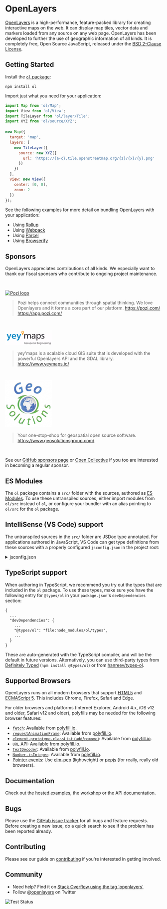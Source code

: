 # OpenLayers

[OpenLayers](https://openlayers.org/) is a high-performance, feature-packed library for creating interactive maps on the web. It can display map tiles, vector data and markers loaded from any source on any web page. OpenLayers has been developed to further the use of geographic information of all kinds. It is completely free, Open Source JavaScript, released under the [BSD 2-Clause License](https://opensource.org/licenses/BSD-2-Clause).

## Getting Started

Install the [`ol` package](https://www.npmjs.com/package/ol):

```
npm install ol
```

Import just what you need for your application:

```js
import Map from 'ol/Map';
import View from 'ol/View';
import TileLayer from 'ol/layer/Tile';
import XYZ from 'ol/source/XYZ';

new Map({
  target: 'map',
  layers: [
    new TileLayer({
      source: new XYZ({
        url: 'https://{a-c}.tile.openstreetmap.org/{z}/{x}/{y}.png'
      })
    })
  ],
  view: new View({
    center: [0, 0],
    zoom: 2
  })
});
```

See the following examples for more detail on bundling OpenLayers with your application:

 * Using [Rollup](https://github.com/openlayers/ol-rollup)
 * Using [Webpack](https://github.com/openlayers/ol-webpack)
 * Using [Parcel](https://github.com/openlayers/ol-parcel)
 * Using [Browserify](https://github.com/openlayers/ol-browserify)

## Sponsors

OpenLayers appreciates contributions of all kinds.  We especially want to thank our fiscal sponsors who contribute to ongoing project maintenance.

<br>

[![Pozi logo](./sponsor-logos/pozi.png)](https://pozi.com/)

> Pozi helps connect communities through spatial thinking.
> We love Openlayers and it forms a core part of our platform.
> https://pozi.com/ https://app.pozi.com/

<br>

[![yey'maps logo](./sponsor-logos/yeymaps.png)](https://www.yeymaps.io/)

> yey'maps is a scalable cloud GIS suite that is developed with the
> powerful Openlayers API and the GDAL library.
> https://www.yeymaps.io/

<br>

[![GeoSolutions logo](./sponsor-logos/geosolutions.png)](https://www.geosolutionsgroup.com/)

> Your one-stop-shop for geospatial open source software.
> https://www.geosolutionsgroup.com/

<br>

See our [GitHub sponsors page](https://github.com/sponsors/openlayers) or [Open Collective](https://opencollective.com/openlayers/contribute/sponsors-214/checkout) if you too are interested in becoming a regular sponsor.

## ES Modules

The `ol` package contains a `src/` folder with the sources, authored as [ES Modules](https://developer.mozilla.org/en-US/docs/Web/JavaScript/Guide/Modules). To use these untranspiled sources, either import modules from `ol/src` instead of `ol`, or configure your bundler with an alias pointing to `ol/src` for the `ol` package.

## IntelliSense (VS Code) support

The untranspiled sources in the `src/` folder are JSDoc type annotated. For applications authored in JavaScript, VS Code can get type definitions from these sources with a properly configured `jsconfig.json` in the project root:

<details><summary>jsconfig.json</summary>

```json
{
  "compilerOptions": {
    "checkJs": true,
    "baseUrl": "./",
    "paths": {
      "ol": ["node_modules/ol/src"],
      "ol/*": ["node_modules/ol/src/*"]
    }
  },
  "include": [
    "**/*.js",
    "node_modules/ol/**/*.js"
  ],
  "typeAcquisition": {
    "exclude": ["ol"]
  }
}
```
</details>

## TypeScript support

When authoring in TypeScript, we recommend you try out the types that are included in the `ol` package. To use these types, make sure you have the following entry for `@types/ol` in your `package.json`'s `devDependencies` section:
```
{
  ...
  "devDependencies": {
    ...
    "@types/ol": "file:node_modules/ol/types",
    ...
  }
}
```
These are auto-generated with the TypeScript compiler, and will be the default in future versions. Alternatively, you can use third-party types from [Definitely Typed](https://definitelytyped.org) (`npm install @types/ol`) or from [hanreev/types-ol](https://github.com/hanreev/types-ol).

## Supported Browsers

OpenLayers runs on all modern browsers that support [HTML5](https://html.spec.whatwg.org/multipage/) and [ECMAScript 5](https://262.ecma-international.org/5.1/). This includes Chrome, Firefox, Safari and Edge.

For older browsers and platforms (Internet Explorer, Android 4.x, iOS v12 and older, Safari v12 and older), polyfills may be needed for the following browser features:

* [`fetch`](https://caniuse.com/fetch): Available from [polyfill.io](https://polyfill.io/).
* [`requestAnimationFrame`](https://caniuse.com/requestanimationframe): Available from [polyfill.io](https://polyfill.io/).
* [`element.prototype.classList` (`add`/`remove`)](https://caniuse.com/classlist): Available from [polyfill.io](https://polyfill.io/).
* [`URL` API](https://caniuse.com/url): Available from [polyfill.io](https://polyfill.io/).
* [`TextDecoder`](https://caniuse.com/textencoder): Available from [polyfill.io](https://polyfill.io/).
* [`Number.isInteger`](https://caniuse.com/isInteger): Available from [polyfill.io](https://polyfill.io/).
* [Pointer events](https://caniuse.com/pointer): Use [elm-pep](https://npmjs.com/package/elm-pep) (lightweight) or [pepjs](https://npmjs.com/package/pepjs) (for really, really old browsers).

## Documentation

Check out the [hosted examples](https://openlayers.org/en/latest/examples/), the [workshop](https://openlayers.org/workshop/) or the [API documentation](https://openlayers.org/en/latest/apidoc/).

## Bugs

Please use the [GitHub issue tracker](https://github.com/openlayers/openlayers/issues) for all bugs and feature requests. Before creating a new issue, do a quick search to see if the problem has been reported already.

## Contributing

Please see our guide on [contributing](CONTRIBUTING.md) if you're interested in getting involved.

## Community

- Need help? Find it on [Stack Overflow using the tag 'openlayers'](https://stackoverflow.com/questions/tagged/openlayers)
- Follow [@openlayers](https://twitter.com/openlayers) on Twitter

![Test Status](https://github.com/openlayers/openlayers/workflows/Test/badge.svg)
